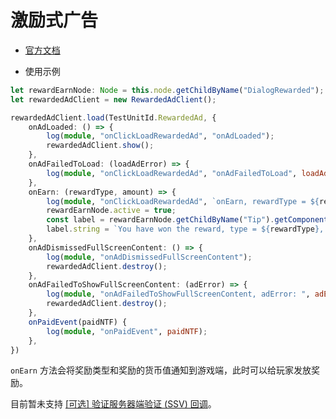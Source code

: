 # 激励式广告

- [官方文档](https://developers.google.com/admob/android/rewarded?hl=zh-cn)

- 使用示例

```ts
let rewardEarnNode: Node = this.node.getChildByName("DialogRewarded");
let rewardedAdClient = new RewardedAdClient();

rewardedAdClient.load(TestUnitId.RewardedAd, {
    onAdLoaded: () => {
        log(module, "onClickLoadRewardedAd", "onAdLoaded");
        rewardedAdClient.show();
    },
    onAdFailedToLoad: (loadAdError) => {
        log(module, "onClickLoadRewardedAd", "onAdFailedToLoad", loadAdError);
    },
    onEarn: (rewardType, amount) => {
        log(module, "onClickLoadRewardedAd", `onEarn, rewardType = ${rewardType}, amount = ${amount}`);
        rewardEarnNode.active = true;
        const label = rewardEarnNode.getChildByName("Tip").getComponent(Label);
        label.string = `You have won the reward, type = ${rewardType}, amount = ${amount}!`;
    },
    onAdDismissedFullScreenContent: () => {
        log(module, "onAdDismissedFullScreenContent");
        rewardedAdClient.destroy();
    },
    onAdFailedToShowFullScreenContent: (adError) => {
        log(module, "onAdFailedToShowFullScreenContent, adError: ", adError);
        rewardedAdClient.destroy();
    },
    onPaidEvent(paidNTF) {
        log(module, "onPaidEvent", paidNTF);
    },
})
```

`onEarn` 方法会将奖励类型和奖励的货币值通知到游戏端，此时可以给玩家发放奖励。

目前暂未支持 [[可选] 验证服务器端验证 (SSV) 回调](https://developers.google.com/admob/android/rewarded?hl=zh-cn#validate-ssv)。